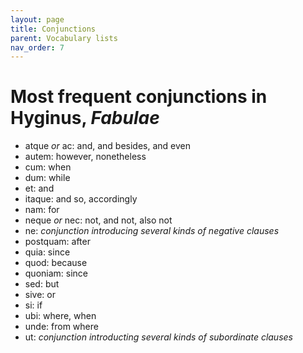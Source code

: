 ```yaml
---
layout: page
title: Conjunctions
parent: Vocabulary lists
nav_order: 7
---
```



# Most frequent conjunctions in Hyginus, *Fabulae*

- atque *or* ac: and, and besides, and even
- autem: however, nonetheless
- cum: when
- dum: while
- et: and
- itaque: and so, accordingly
- nam: for
- neque *or* nec: not, and not, also not
- ne: *conjunction introducing several kinds of negative clauses*
- postquam: after
- quia: since
- quod: because
- quoniam: since
- sed: but
- sive: or
- si: if
- ubi: where, when
- unde: from where
- ut: *conjunction introducting several kinds of subordinate clauses*
